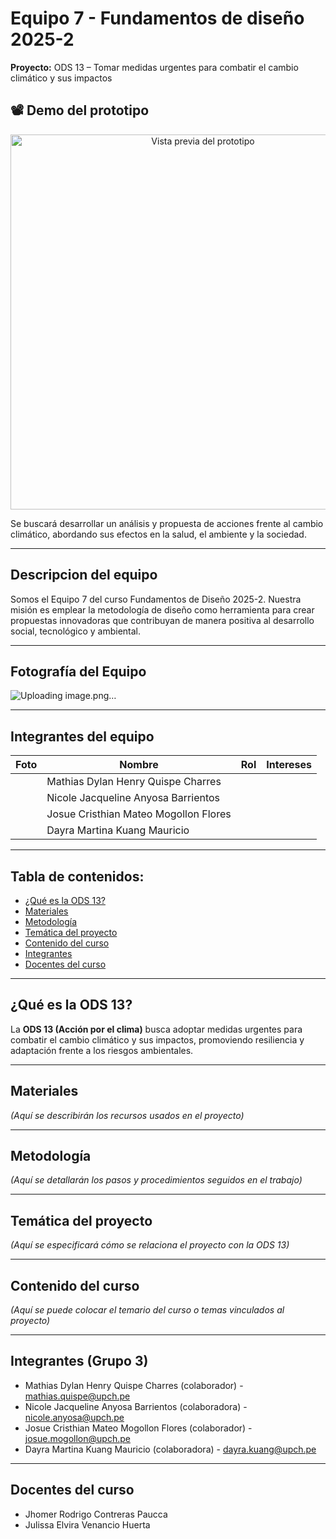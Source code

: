 # Equipo 7 - Fundamentos de diseño 2025-2 

**Proyecto:** ODS 13 – Tomar medidas urgentes para combatir el cambio climático y sus impactos  

## 📽️ Demo del prototipo

<p align="center">
  <img src="Recursos%20-%20Imágenes/ODS_13.gif" alt="Vista previa del prototipo" width="600"/>
</p>

Se buscará desarrollar un análisis y propuesta de acciones frente al cambio climático, abordando sus efectos en la salud, el ambiente y la sociedad.  

---
## Descripcion del equipo
Somos el Equipo 7 del curso Fundamentos de Diseño 2025-2. Nuestra misión es emplear la metodología de diseño como herramienta para crear propuestas innovadoras que contribuyan de manera positiva al desarrollo social, tecnológico y ambiental.

---
## Fotografía del Equipo
![Uploading image.png…]()

---
## Integrantes del equipo 
| Foto | Nombre                                | Rol | Intereses |
|------|---------------------------------------|-----|-----------|
|      | Mathias Dylan Henry Quispe Charres    |
|      | Nicole Jacqueline Anyosa Barrientos   |
|      | Josue Cristhian Mateo Mogollon Flores |
|      | Dayra Martina Kuang Mauricio          |
---
## Tabla de contenidos:
- [¿Qué es la ODS 13?](#qué-es-la-ods-13)  
- [Materiales](#materiales)  
- [Metodología](#metodología)  
- [Temática del proyecto](#temática-del-proyecto)  
- [Contenido del curso](#contenido-del-curso)  
- [Integrantes](#integrantes)  
- [Docentes del curso](#docentes-del-curso)  

---

## ¿Qué es la ODS 13?
La **ODS 13 (Acción por el clima)** busca adoptar medidas urgentes para combatir el cambio climático y sus impactos, promoviendo resiliencia y adaptación frente a los riesgos ambientales.

---

## Materiales
*(Aquí se describirán los recursos usados en el proyecto)*

---

## Metodología
*(Aquí se detallarán los pasos y procedimientos seguidos en el trabajo)*

---

## Temática del proyecto
*(Aquí se especificará cómo se relaciona el proyecto con la ODS 13)*

---

## Contenido del curso
*(Aquí se puede colocar el temario del curso o temas vinculados al proyecto)*

---

## Integrantes (Grupo 3)
- Mathias Dylan Henry Quispe Charres (colaborador) - mathias.quispe@upch.pe  
- Nicole Jacqueline Anyosa Barrientos (colaboradora) - nicole.anyosa@upch.pe  
- Josue Cristhian Mateo Mogollon Flores (colaborador) - josue.mogollon@upch.pe  
- Dayra Martina Kuang Mauricio (colaboradora) - dayra.kuang@upch.pe  

---

## Docentes del curso
- Jhomer Rodrigo Contreras Paucca  
- Julissa Elvira Venancio Huerta  

